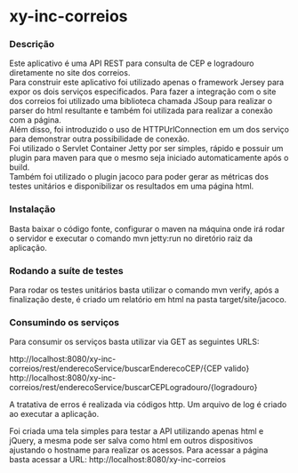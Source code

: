xy-inc-correios
==========================

### Descrição

Este aplicativo é uma API REST para consulta de CEP e logradouro diretamente no site dos correios.<br>
Para construir este aplicativo foi utilizado apenas o framework Jersey para expor os dois serviços especificados. Para fazer a integração com o site dos correios foi utilizado uma biblioteca chamada JSoup para realizar o parser do html resultante e também foi utilizada para realizar a conexão com a página.<br>
Além disso, foi introduzido o uso de HTTPUrlConnection em um dos serviço para demonstrar outra possibilidade de conexão.<br>
Foi utilizado o Servlet Container Jetty por ser simples, rápido e possuir um plugin para maven para que o mesmo seja iniciado automaticamente após o build.<br>
Também foi utilizado o plugin jacoco para poder gerar as métricas dos testes unitários e disponibilizar os resultados em uma página html.

### Instalação 

Basta baixar o código fonte, configurar o maven na máquina onde irá rodar o servidor e executar o comando mvn jetty:run no diretório raiz da aplicação.


### Rodando a suíte de testes

Para rodar os testes unitários basta utilizar o comando mvn verify, após a finalização deste, é criado um relatório em html na pasta target/site/jacoco.


### Consumindo os serviços

Para consumir os serviços basta utilizar via GET as seguintes URLS:<br>

http://localhost:8080/xy-inc-correios/rest/enderecoService/buscarEnderecoCEP/{CEP valido}<br>
http://localhost:8080/xy-inc-correios/rest/enderecoService/buscarCEPLogradouro/{logradouro}<br>

A tratativa de erros é realizada via códigos http. Um arquivo de log é criado ao executar a aplicação.

Foi criada uma tela simples para testar a API utilizando apenas html e jQuery, a mesma pode ser salva como html em outros dispositivos ajustando o hostname para realizar os acessos. Para acessar a página basta acessar a URL: http://localhost:8080/xy-inc-correios
